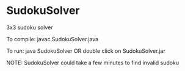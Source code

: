 # SudokuSolver
3x3 sudoku solver

To compile:
javac SudokuSolver.java

To run:
java SudokuSolver
OR
double click on SudokuSolver.jar

NOTE:
SudokuSolver could take a few minutes to find invalid sudoku